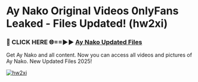 # Ay Nako Original Videos 0nlyFans Leaked - Files Updated! (hw2xi)

<h3>🔴 CLICK HERE 🌐==►► <a href="https://tinyurl.com/yckcrads" rel="nofollow">Ay Nako Updated Files</a></h3>

Get Ay Nako and all content. Now you can access all videos and pictures of Ay Nako. New Updated Files 2025!

[![hw2xi](https://i.imgur.com/hpKpOFt.gif)](https://tinyurl.com/yckcrads)
